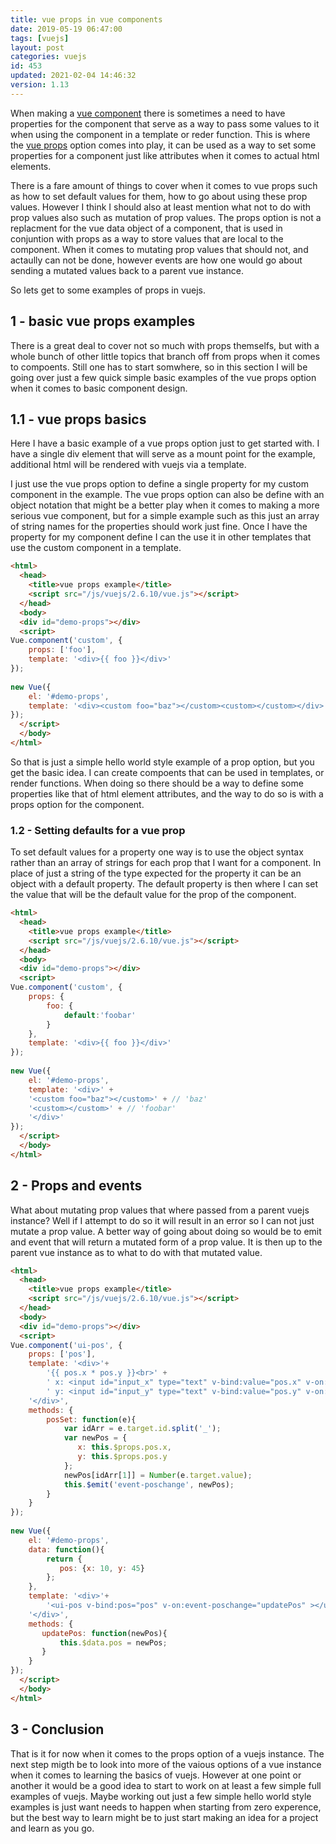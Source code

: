 ```yaml
---
title: vue props in vue components
date: 2019-05-19 06:47:00
tags: [vuejs]
layout: post
categories: vuejs
id: 453
updated: 2021-02-04 14:46:32
version: 1.13
---
```


When making a [vue component](/2019/05/16/vuejs-component/) there is sometimes a need to have properties for the component that serve as a way to pass some values to it when using the component in a template or reder function. This is where the [vue props](https://vuejs.org/v2/guide/components-props.html) option comes into play, it can be used as a way to set some properties for a component just like attributes when it comes to actual html elements. 

There is a fare amount of things to cover when it comes to vue props such as how to set default values for them, how to go about using these prop values. However I think I should also at least mention what not to do with prop values also such as mutation of prop values. The props option is not a replacment for the vue data object of a component, that is used in conjuntion with props as a way to store values that are local to the component. When it comes to mutating prop values that should not, and actaully can not be done, however events are how one would go about sending a mutated values back to a parent vue instance.

So lets get to some examples of props in vuejs.

<!-- more -->

## 1 - basic vue props examples

There is a great deal to cover not so much with props themselfs, but with a whole bunch of other little topics that branch off from props when it comes to compoents. Still one has to start somwhere, so in this section I will be going over just a few quick simple basic examples of the vue props option when it comes to basic component design.

## 1.1 - vue props basics

Here I have a basic example of a vue props option just to get started with. I have a single div element that will serve as a mount point for the example, additional html will be rendered with vuejs via a template.

I just use the vue props option to define a single property for my custom component in the example. The vue props option can also be define with an object notation that might be a better play when it comes to making a more serious vue component, but for a simple example such as this just an array of string names for the properties should work just fine. Once I have the property for my component define I can the use it in other templates that use the custom component in a template.

```html
<html>
  <head>
    <title>vue props example</title>
    <script src="/js/vuejs/2.6.10/vue.js"></script>
  </head>
  <body>
  <div id="demo-props"></div>
  <script>
Vue.component('custom', {
    props: ['foo'],
    template: '<div>{{ foo }}</div>'
});
 
new Vue({
    el: '#demo-props',
    template: '<div><custom foo="baz"></custom><custom></custom></div>'
});
  </script>
  </body>
</html>
```

So that is just a simple hello world style example of a prop option, but you get the basic idea. I can create compoents that can be used in templates, or render functions. When doing so there should be a way to define some properties like that of html element attributes, and the way to do so is with a props option for the component.

### 1.2 - Setting defaults for a vue prop

To set default values for a property one way is to use the object syntax rather than an array of strings for each prop that I want for a component. In place of just a string of the type expected for the property it can be an object with a default property. The default property is then where I can set the value that will be the default value for the prop of the component.

```html
<html>
  <head>
    <title>vue props example</title>
    <script src="/js/vuejs/2.6.10/vue.js"></script>
  </head>
  <body>
  <div id="demo-props"></div>
  <script>
Vue.component('custom', {
    props: {
        foo: {
            default:'foobar'
        }
    },
    template: '<div>{{ foo }}</div>'
});
 
new Vue({
    el: '#demo-props',
    template: '<div>' +
    '<custom foo="baz"></custom>' + // 'baz'
    '<custom></custom>' + // 'foobar'
    '</div>'
});
  </script>
  </body>
</html>
```

## 2 - Props and events

What about mutating prop values that where passed from a parent vuejs instance? Well if I attempt to do so it will result in an error so I can not just mutate a prop value. A better way of going about doing so would be to emit and event that will return a mutated form of a prop value. It is then up to the parent vue instance as to what to do with that mutated value.

```html
<html>
  <head>
    <title>vue props example</title>
    <script src="/js/vuejs/2.6.10/vue.js"></script>
  </head>
  <body>
  <div id="demo-props"></div>
  <script>
Vue.component('ui-pos', {
    props: ['pos'],
    template: '<div>'+
        '{{ pos.x * pos.y }}<br>' +
        ' x: <input id="input_x" type="text" v-bind:value="pos.x" v-on:keyup="posSet"> | '+
        ' y: <input id="input_y" type="text" v-bind:value="pos.y" v-on:keyup="posSet">'+
    '</div>',
    methods: {
        posSet: function(e){
            var idArr = e.target.id.split('_');
            var newPos = {
               x: this.$props.pos.x,
               y: this.$props.pos.y
            };
            newPos[idArr[1]] = Number(e.target.value);
            this.$emit('event-poschange', newPos);
        }
    }
});
 
new Vue({
    el: '#demo-props',
    data: function(){
        return {
           pos: {x: 10, y: 45}
        };
    },
    template: '<div>'+
        '<ui-pos v-bind:pos="pos" v-on:event-poschange="updatePos" ></ui-pos>'+
    '</div>',
    methods: {
       updatePos: function(newPos){
           this.$data.pos = newPos;
       }
    }
});
  </script>
  </body>
</html>
```

## 3 - Conclusion

That is it for now when it comes to the props option of a vuejs instance. The next step migth be to look into more of the vaious options of a vue instance when it comes to learning the basics of vuejs. However at one point or another it would be a good idea to start to work on at least a few simple full examples of vuejs. Maybe working out just a few simple hello world style examples is just want needs to happen when starting from zero experence, but the best way to learn might be to just start making an idea for a project and learn as you go.

